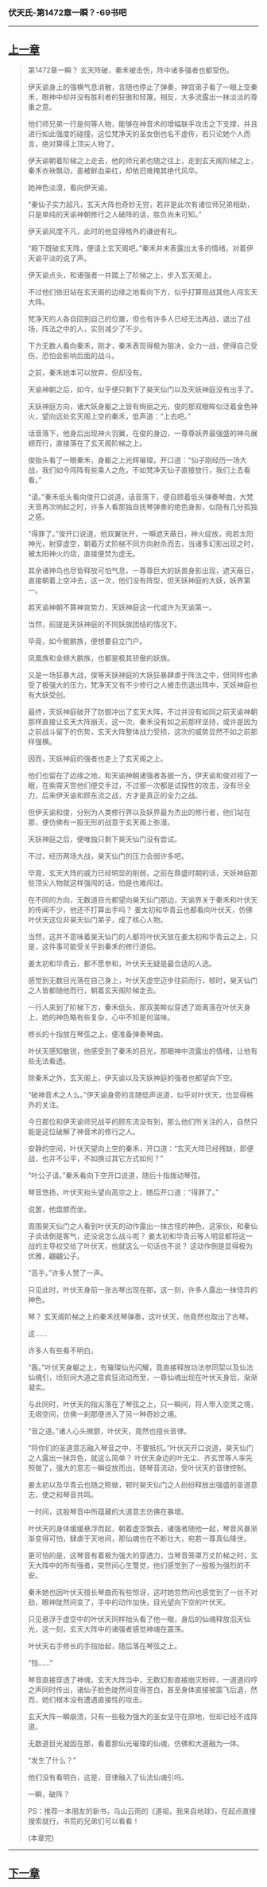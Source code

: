 ### 伏天氏-第1472章一瞬？-69书吧

--------
[上一章](./6f877b2e65e037fc8cd0b8c9da8e7e60.md)
--------


>
>
>
>第1472章一瞬？
>玄天阵破，秦禾被击伤，阵中诸多强者也都受伤。
>
>伊天谕身上的强横气息消散，言随也停止了弹奏，神宫弟子看了一眼上空秦禾，眼神中却并没有胜利者的狂傲和轻蔑，相反，大多流露出一抹淡淡的尊重之意。
>
>他们师兄弟一行是何等人物，能够在神音术的增幅联手攻击之下支撑，并且进行如此强度的碰撞，这位梵净天的圣女倒也名不虚传，若只论她个人而言，绝对算得上顶尖人物了。
>
>伊天谕朝着阶梯之上走去，他的师兄弟也随之往上，走到玄天阁阶梯之上，秦禾衣袂飘动，虽被鲜血染红，却依旧难掩其绝代风华。
>
>她神色淡漠，看向伊天谕。
>
>“秦仙子实力超凡，玄天大阵也奇妙无穷，若非是此次有诸位师兄弟相助，只是单纯的天谕神朝修行之人破阵的话，胜负尚未可知。”
>
>伊天谕风度不凡，此时的他显得格外的谦逊有礼。
>
>“殿下既破玄天阵，便请上玄天阁吧。”秦禾并未表露出太多的情绪，对着伊天谕平淡的说了声。
>
>伊天谕点头，和诸强者一并踏上了阶梯之上，步入玄天阁上。
>
>不过他们依旧站在玄天阁的边缘之地看向下方，似乎打算观战其他人闯玄天大阵。
>
>梵净天的人各自回到自己的位置，但也有许多人已经无法再战，退出了战场，阵法之中的人，实则减少了不少。
>
>下方无数人看向秦禾，刚才，秦禾表现得极为狠决，全力一战，使得自己受伤，恐怕会影响后面的战斗。
>
>之前，秦禾她本可以放弃，但却没有。
>
>天谕神朝之后，如今，似乎便只剩下了昊天仙门以及天妖神庭没有出手了。
>
>天妖神庭方向，诸大妖身躯之上皆有绚丽之光，俊的那双眼眸似泛着金色神火，望向远处玄天阁上空的秦禾，低声道：“上去吧。”
>
>话音落下，他身后出现神火羽翼，在俊的身边，一尊尊妖界最强盛的神鸟展翅而行，直接落在了玄天阁阶梯之上。
>
>俊抬头看了一眼秦禾，身躯之上光辉璀璨，开口道：“仙子刚经历一场大战，我们如今闯阵有些乘人之危，不如梵净天仙子直接放行，我们上去看看。”
>
>“请。”秦禾低头看向俊开口说道，话音落下，便自顾着低头弹奏琴曲，大梵天音再次响起之时，许多人看那独自抚琴弹奏的绝色身影，似隐有几分孤独之感。
>
>“得罪了。”俊开口说道，他双翼张开，一瞬遮天蔽日，神火绽放，宛若太阳神光，射穿虚空，朝着万丈阶梯不同方向射杀而去，当诸多幻影出现之时，被太阳神火灼烧，直接便焚为虚无。
>
>其余诸神鸟也尽皆释放可怕气息，一尊尊巨大的妖兽身影出现，遮天蔽日，直接朝着上空冲去，这一次，他们没有阵型，但天妖神庭的大妖，妖界第一。
>
>若天谕神朝不算神宫势力，天妖神庭这一代或许为天谕第一。
>
>当然，前提是天妖神庭的不同妖族团结的情况下。
>
>毕竟，如今鲲鹏族，便想要自立门户。
>
>凤凰族和金翅大鹏族，也都是极其骄傲的妖族。
>
>又是一场狂暴大战，俊等天妖神庭的大妖狂暴肆虐于阵法之中，但同样也承受了极强大的压力，梵净天又有不少修行之人被击伤退出阵中，天妖神庭也有大妖受创。
>
>最终，天妖神庭破开了防御冲出了玄天大阵，不过并没有如同之前天谕神朝那样直接让玄天大阵崩灭，这一次，秦禾没有如之前那样坚持，或许是因为之前战斗留下的伤势，玄天大阵整体战力受损，这次的威势显然不如之前那样强横。
>
>因而，天妖神庭的强者也走上了玄天阁之上。
>
>他们也留在了边缘之地，和天谕神朝诸强者各据一方，伊天谕和俊对视了一眼，在紫霄天宫他们便交手过，不过那一次都是试探性的攻击，没有尽全力，后来伊天谕和顾东流之战，方才是真正的全力之战。
>
>但伊天谕和俊，分别为人类修行界以及妖界最为杰出的修行者，他们站在那，便仿佛有一股无形的战意于玄天阁上弥漫。
>
>天妖神庭之后，便唯独只剩下昊天仙门没有尝试。
>
>不过，经历两场大战，昊天仙门的压力会弱许多吧。
>
>毕竟，玄天大阵的威力已经明显的削弱，之前在鼎盛时期的话，天妖神庭那些顶尖人物就这样强闯的话，怕是也难闯过。
>
>在不同的方向，无数道目光都望向昊天仙门那边，天谕界关于秦禾和叶伏天的传闻不少，他还不打算出手吗？
>姜太初和华青云也都看向叶伏天，仿佛叶伏天这位非昊天仙门弟子，成了核心人物。
>
>当然，这并不意味着昊天仙门的人都将叶伏天放在姜太初和华青云之上，只是，这件事可能受关乎到秦禾的修行道侣。
>
>姜太初和华青云，都不愿参和，叶伏天无疑是最合适的人选。
>
>感觉到无数目光落在自己身上，叶伏天虚空迈步往前而行，顿时，昊天仙门之人皆都随他而行，朝着玄天阁阶梯走去。
>
>一行人来到了阶梯下方，秦禾低头，那双美眸似穿透了距离落在叶伏天身上，她的神色略有些复杂，心中不知是何滋味。
>
>修长的十指放在琴弦之上，便准备弹奏琴曲。
>
>叶伏天感知敏锐，他感受到了秦禾的目光，那眼神中流露出的情绪，让他有些无法看透。
>
>除秦禾之外，玄天阁上，伊天谕以及天妖神庭的强者也都望向下空。
>
>“破神音术之人么。”伊天谕身旁的言随低声说道，似乎对叶伏天，也显得格外的关注。
>
>今日那位和伊天谕师兄战平的顾东流没有到，那么他们所关注的人，自然只能是这位破解了神音术的修行之人。
>
>安静的空间，叶伏天望向上空的秦禾，开口道：“玄天大阵已经残缺，即便战，也并不公平，不如换过其它方式如何？”
>
>“叶公子请。”秦禾看向下空开口说道，随后十指拨动琴弦。
>
>琴音悠扬，叶伏天抬头望向高空之上，随后开口道：“得罪了。”
>
>说罢，他盘膝而坐。
>
>周围昊天仙门之人看到叶伏天的动作露出一抹古怪的神色，这家伙，和秦仙子谈话倒是客气，还没说怎么战斗呢？
>姜太初和华青云等人明显都将这一战的主导权交给了叶伏天，他就这么一句话也不说？
>这动作倒是显得极为优雅，翩翩公子。
>
>“高手。”许多人赞了一声。
>
>只见此时，叶伏天身前一张古琴出现在那，这一刻，许多人露出一抹怪异的神色。
>
>琴？
>玄天阁阶梯之上的秦禾抚琴弹奏，这叶伏天，他竟然也取出了古琴。
>
>这……
>
>许多人有些看不明白。
>
>“轰。”叶伏天身躯之上，有璀璨仙光闪耀，竟直接释放功法参同契以及仙法仙魂引，顷刻间大道之意疯狂流动而至，一尊仙魂出现在叶伏天身后，渐渐凝实。
>
>与此同时，叶伏天的指尖落在了琴弦之上，只一瞬间，将人带入空灵之境，无垠空间，仿佛一刹那便进入了另一种奇妙之境。
>
>“音之道。”诸人心头微颤，叶伏天，竟然也擅长音律。
>
>“将你们的圣道意志融入琴音之中，不要抵抗。”叶伏天开口说道，昊天仙门之人露出一抹异色，就这么简单？
>叶伏天身边的叶无尘、齐玄罡等人率先照做了，强大的意志一瞬绽放而出，随琴音流动，受叶伏天的音律控制。
>
>姜太初以及华青云也随之照做，顿时昊天仙门之人纷纷释放出强盛的圣道意志，使之和琴音共鸣。
>
>一时间，这股琴音中所蕴藏的大道意志仿佛在暴增。
>
>叶伏天的身体缓缓悬浮而起，朝着虚空飘去，诸强者随他一起，琴音风暴渐渐变得可怕，肆虐于天地间，那仙魂也在不断壮大，宛若一尊真仙降世。
>
>更可怕的是，这琴音有着极为强大的穿透力，当琴音笼罩万丈阶梯之时，玄天大阵中的所有强者，突然间心生警觉，他们感觉到了一股极为强烈的不安。
>
>秦禾她也因叶伏天擅长琴曲而有些惊讶，这时她忽然间也感觉到了一丝不对劲，眼神陡然间变了，手中的动作加快，目光望向下空的叶伏天。
>
>只见悬浮于虚空中的叶伏天同样抬头看了他一眼，身后的仙魂释放滔天仙光，这一刻，玄天大阵中的诸强者感觉神魂在震荡。
>
>叶伏天右手修长的手指抬起，随后落在琴弦之上。
>
>“铛……”
>
>琴音直接穿透了神魂，玄天大阵当中，无数幻影直接崩灭粉碎，一道道闷哼之声同时传出，诸仙子脸色陡然间变得苍白，甚至身体直接被震飞后退，然而，她们根本没有遭遇直接性的攻击。
>
>玄天大阵一瞬崩溃，只有一些极为强大的圣女坚守在原地，但却已经不成阵道。
>
>无数道目光凝固在那，看着那仙光璀璨的仙魂，仿佛和大道融为一体。
>
>“发生了什么？”
>
>他们没有看明白，这是，音律融入了仙法仙魂引吗。
>
>一瞬，破阵？
>
>PS：推荐一本朋友的新书，乌山云雨的《道祖，我来自地球》，在起点直接搜索就行，书荒的兄弟们可以看看！
>
>(本章完)
>
>

--------
[下一章](./ea935a40a4d71842702e138568bfaf55.md)
--------

